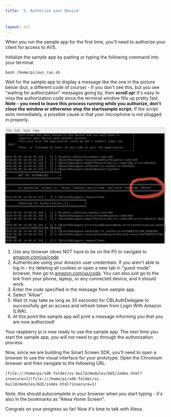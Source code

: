 ```yaml
---
title: '5. Authorize your Device'


layout: nil
---
```

When you run the sample app for the first time, you'll need to authorize your client for access to AVS.

Initialize the sample app by pasting or typing the following command into your terminal:


```
bash /home/pi/avs_run.sh
```

Wait for the sample app to display a message like the one in the picture below (but, a different code of course) -  If you don't see this, but you see "waiting for authorization" messages going by, then **scroll up**!  It's easy to miss the authorization code since the terminal window fills up pretty fast.  **Note - you need to leave this process running while you authorize, don't close the window or otherwise stop the startsample script.** If the script exits immediately, a possible cause is that your microphone is not plugged in properly.

![code](../assets/code_circle.png)

 1. Use any browser (does NOT have to be on the Pi) to navigate to [amazon.com/us/code](https://amazon.com/us/code)   
 2. Authenticate using your Amazon user credentials.  If you aren't able to log in - try deleting all cookies or open a new tab in "guest mode" browser, then go to [amazon.com/us/code](https://amazon.com/us/code).  You can also just go to the link from your phone, laptop, or any connected device, and it should work.
 3. Enter the code specified in the message from sample app.  
 4. Select “Allow”.  
 5. Wait (it may take as long as 30 seconds) for CBLAuthDelegate to successfully get an access and refresh token from Login With Amazon (LWA).  
 6. At this point the sample app will print a message informing you that you are now authorized!  

Your raspberry pi is now ready to use the sample app. The next time you start the sample app, you will not need to go through the authorization process.

Now, since we are building the Smart Screen SDK, you'll need to open a browser to use the visual interface for your prototype.  Open the Chromium browser and then navigate to the following URL: 

`
[file:///home/pi/sdk-folder/ss-build/modules/GUI/index.html?insecure=1](file:///home/pi/sdk-folder/ss-build/modules/GUI/index.html?insecure=1)
`

Note, this should autocomplete in your browser when you start typing - it's also in the bookmarks as "Alexa Home Screen".

Congrats on your progress so far!  Now it's time to talk with Alexa.





